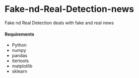 # Fake-nd-Real-Detection-news
Fake nd Real Detection deals with fake and real news  

#### Requirements 
- Python
- numpy
- pandas
- itertools
- matplotlib
- sklearn
